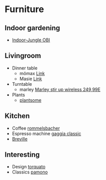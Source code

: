 # Furniture

## Indoor gardening

  - [Indoor-Jungle
    OBI](https://www.obi.de/magazin/indoor-jungle?wt_mc=fb.2021_cc01_indoorjungle_awareness.int_.sa.&wt_cc6=awareness&fbclid=PAAabjK8L_fw5NXflVQCqvNT9rGLPAXTMqgPAi1ir0-2aqrCfUgPfzvMOV2kk_aem_Ae_2Qun3PLj9O636QBYclQYIzERDpGKhLZ42RnFF5oF_8wMb1uqHJqCIzI6FKtaETBR98ZYvNH-EYreaLsw3vQ9b0JlTodKpDyA9ULNK1r7SGA)

## Livingroom
  - Dinner table
    - mömax [Link](https://www.vidarholen.net/contents/blog/?p=904)
    - Masie [Link](https://www.themasie.com/de/)
  - Turntable
    - marley [Marley stir up wireless 249,99E](https://www.thehouseofmarley.de/stir-it-up-wireless-1.html)
  - Plants
    - [plantsome](https://www.plantsome.de/)

## Kitchen
  - Coffee [rommelsbacher](https://www.rommelsbacher.de/de/kaffee-espresso-center-eks-3010.html)
  - Espresso machine [gaggia classic](https://www.gaggia.de/manual-machines/new-classic/)
  - [Breville](https://www.breville.com/us/en/products/espresso/bes920.html)

## Interesting
  - Design [torquato](https://www.torquato.de/)
  - Classics [pamono](https://www.pamono.de/)

